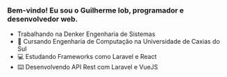 ### Bem-vindo! Eu sou o Guilherme Iob, programador e desenvolvedor web.

-    Trabalhando na Denker Engenharia de Sistemas
- 📒 Cursando Engenharia de Computação na Universidade de Caxias do Sul
- 💻 Estudando Frameworks como Laravel e React
- ⌨️ Desenvolvendo API Rest com Laravel e VueJS


